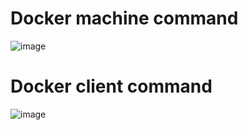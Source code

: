 
# Docker machine command

![image](https://user-images.githubusercontent.com/25560217/50572358-11ded980-0de5-11e9-9787-fa4445e7385e.png)

# Docker client command

![image](https://user-images.githubusercontent.com/25560217/50572368-5f5b4680-0de5-11e9-9501-0e1d532317a4.png)
